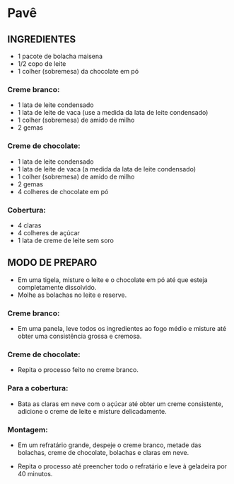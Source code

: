 # Pavê
## INGREDIENTES
* 1 pacote de bolacha maisena
* 1/2 copo de leite
* 1 colher (sobremesa) da chocolate em pó
### Creme branco:
* 1 lata de leite condensado
* 1 lata de leite de vaca (use a medida da lata de leite condensado)
* 1 colher (sobremesa) de amido de milho
* 2 gemas
### Creme de chocolate:
* 1 lata de leite condensado
* 1 lata de leite de vaca (a medida da lata de leite condensado)
* 1 colher (sobremesa) de amido de milho
* 2 gemas
* 4 colheres de chocolate em pó
### Cobertura:
* 4 claras
* 4 colheres de açúcar
* 1 lata de creme de leite sem soro
## MODO DE PREPARO
* Em uma tigela, misture o leite e o chocolate em pó até que esteja completamente dissolvido.
* Molhe as bolachas no leite e reserve.
### Creme branco:
* Em uma panela, leve todos os ingredientes ao fogo médio e misture até obter uma consistência grossa e cremosa.
### Creme de chocolate:
* Repita o processo feito no creme branco.
### Para a cobertura:
* Bata as claras em neve com o açúcar até obter um creme consistente, adicione o creme de leite e misture delicadamente.
### Montagem:
* Em um refratário grande, despeje o creme branco, metade das bolachas, creme de chocolate, bolachas e claras em neve.

* Repita o processo até preencher todo o refratário e leve à geladeira por 40 minutos.